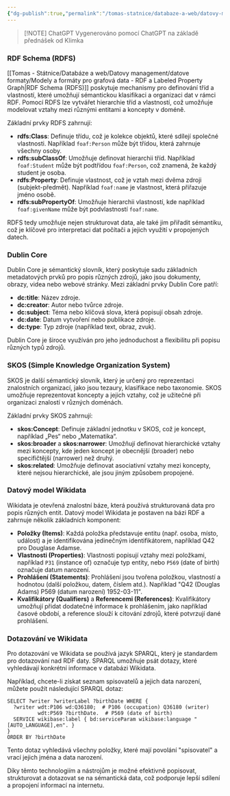 ```yaml
---
{"dg-publish":true,"permalink":"/tomas-statnice/databaze-a-web/datovy-management/datove-formaty/popsat-semanticky-data/","tags":["tomas","datovy_management","databaze_a_web"],"noteIcon":""}
---
```


> [!NOTE] ChatGPT
> Vygenerováno pomocí ChatGPT na základě přednášek od Klimka
### RDF Schema (RDFS)

[[Tomas - Státnice/Databáze a web/Datovy management/datove formaty/Modely a formáty pro grafová data - RDF a Labeled Property Graph\|RDF Schema (RDFS)]] poskytuje mechanismy pro definování tříd a vlastností, které umožňují sémantickou klasifikaci a organizaci dat v rámci RDF. Pomocí RDFS lze vytvářet hierarchie tříd a vlastností, což umožňuje modelovat vztahy mezi různými entitami a koncepty v doméně.

Základní prvky RDFS zahrnují:
- **rdfs:Class**: Definuje třídu, což je kolekce objektů, které sdílejí společné vlastnosti. Například `foaf:Person` může být třídou, která zahrnuje všechny osoby.
- **rdfs:subClassOf**: Umožňuje definovat hierarchii tříd. Například `foaf:Student` může být podtřídou `foaf:Person`, což znamená, že každý student je osoba.
- **rdfs:Property**: Definuje vlastnost, což je vztah mezi dvěma zdroji (subjekt-předmět). Například `foaf:name` je vlastnost, která přiřazuje jméno osobě.
- **rdfs:subPropertyOf**: Umožňuje hierarchii vlastností, kde například `foaf:givenName` může být podvlastností `foaf:name`.

RDFS tedy umožňuje nejen strukturovat data, ale také jim přiřadit sémantiku, což je klíčové pro interpretaci dat počítači a jejich využití v propojených datech.

### Dublin Core

Dublin Core je sémantický slovník, který poskytuje sadu základních metadatových prvků pro popis různých zdrojů, jako jsou dokumenty, obrazy, videa nebo webové stránky. Mezi základní prvky Dublin Core patří:
- **dc:title**: Název zdroje.
- **dc:creator**: Autor nebo tvůrce zdroje.
- **dc:subject**: Téma nebo klíčová slova, která popisují obsah zdroje.
- **dc:date**: Datum vytvoření nebo publikace zdroje.
- **dc:type**: Typ zdroje (například text, obraz, zvuk).

Dublin Core je široce využíván pro jeho jednoduchost a flexibilitu při popisu různých typů zdrojů.

### SKOS (Simple Knowledge Organization System)

SKOS je další sémantický slovník, který je určený pro reprezentaci znalostních organizací, jako jsou tezaury, klasifikace nebo taxonomie. SKOS umožňuje reprezentovat koncepty a jejich vztahy, což je užitečné při organizaci znalostí v různých doménách.

Základní prvky SKOS zahrnují:
- **skos:Concept**: Definuje základní jednotku v SKOS, což je koncept, například „Pes“ nebo „Matematika“.
- **skos:broader** a **skos:narrower**: Umožňují definovat hierarchické vztahy mezi koncepty, kde jeden koncept je obecnější (broader) nebo specifičtější (narrower) než druhý.
- **skos:related**: Umožňuje definovat asociativní vztahy mezi koncepty, které nejsou hierarchické, ale jsou jiným způsobem propojené.

### Datový model Wikidata

Wikidata je otevřená znalostní báze, která používá strukturovaná data pro popis různých entit. Datový model Wikidata je postaven na bázi RDF a zahrnuje několik základních komponent:
- **Položky (Items)**: Každá položka představuje entitu (např. osoba, místo, událost) a je identifikována jedinečným identifikátorem, například Q42 pro Douglase Adamse.
- **Vlastnosti (Properties)**: Vlastnosti popisují vztahy mezi položkami, například `P31` (instance of) označuje typ entity, nebo `P569` (date of birth) označuje datum narození.
- **Prohlášení (Statements)**: Prohlášení jsou tvořena položkou, vlastností a hodnotou (další položkou, datem, číslem atd.). Například "Q42 (Douglas Adams) P569 (datum narození) 1952-03-11".
- **Kvalifikátory (Qualifiers)** a **Referencemi (References)**: Kvalifikátory umožňují přidat dodatečné informace k prohlášením, jako například časové období, a reference slouží k citování zdrojů, které potvrzují dané prohlášení.

### Dotazování ve Wikidata

Pro dotazování ve Wikidata se používá jazyk SPARQL, který je standardem pro dotazování nad RDF daty. SPARQL umožňuje psát dotazy, které vyhledávají konkrétní informace v databázi Wikidata.

Například, chcete-li získat seznam spisovatelů a jejich data narození, můžete použít následující SPARQL dotaz:

```sparql
SELECT ?writer ?writerLabel ?birthDate WHERE {
  ?writer wdt:P106 wd:Q36180;  # P106 (occupation) Q36180 (writer)
          wdt:P569 ?birthDate.  # P569 (date of birth)
  SERVICE wikibase:label { bd:serviceParam wikibase:language "[AUTO_LANGUAGE],en". }
}
ORDER BY ?birthDate
```

Tento dotaz vyhledává všechny položky, které mají povolání "spisovatel" a vrací jejich jména a data narození.

Díky těmto technologiím a nástrojům je možné efektivně popisovat, strukturovat a dotazovat se na sémantická data, což podporuje lepší sdílení a propojení informací na internetu.